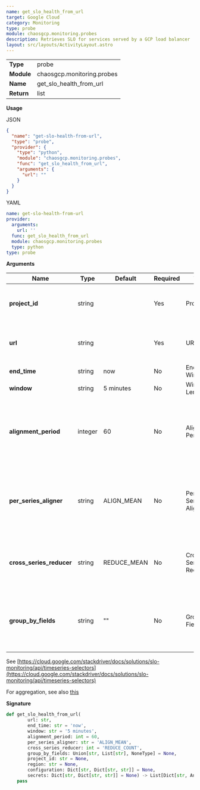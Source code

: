 ```yaml
---
name: get_slo_health_from_url
target: Google Cloud
category: Monitoring
type: probe
module: chaosgcp.monitoring.probes
description: Retrieves SLO for services served by a GCP load balancer
layout: src/layouts/ActivityLayout.astro
---
```


|            |                      |
| ---------- | -------------------- |
| **Type**   | probe               |
| **Module** | chaosgcp.monitoring.probes |
| **Name**   | get_slo_health_from_url     |
| **Return** | list              |

**Usage**

JSON

```json
{
  "name": "get-slo-health-from-url",
  "type": "probe",
  "provider": {
    "type": "python",
    "module": "chaosgcp.monitoring.probes",
    "func": "get_slo_health_from_url",
    "arguments": {
      "url": ""
    }
  }
}
```

YAML

```yaml
name: get-slo-health-from-url
provider:
  arguments:
    url: ''
  func: get_slo_health_from_url
  module: chaosgcp.monitoring.probes
  type: python
type: probe
```

**Arguments**

| Name                    | Type    | Default | Required | Title               | Description                               |
| ----------------------- | ------- | ------- | -------- | ------------------- | ----------------------------------------- |
| **project_id** | string |     | Yes       | Project  | Name of the GCP project holding the SLO |
| **url**         | string  |         | Yes      | URL         | Full URL managed by a GCP load balancer |
| **end_time** | string | now    | No       | End Window | |
| **window** | string | 5 minutes    | No       | Window Length | |
| **alignment_period** | integer | 60    | No       | Alignment Period | Interval, in seconds, that is used to divide the data into consistent blocks of time |
| **per_series_aligner** | string | ALIGN_MEAN    | No       | Per Series Aligner | Describes how to bring the data points in a single time series into temporal alignment |
| **cross_series_reducer** | string | REDUCE_MEAN    | No       | Cross Series Reducer | Reduction operation to be used to combine time series into a single time series |
| **group_by_fields** | string |  ""  | No       | Group By Fields | Comma-separated set of fields to preserve when Cross Series Reducer is specified |

See [https://cloud.google.com/stackdriver/docs/solutions/slo-monitoring/api/timeseries-selectors](https://cloud.google.com/stackdriver/docs/solutions/slo-monitoring/api/timeseries-selectors)

For aggregation, see also
[this](https://cloud.google.com/python/docs/reference/monitoring/latest/google.cloud.monitoring_v3.types.Aggregation)

**Signature**

```python
def get_slo_health_from_url(
        url: str,
        end_time: str = 'now',
        window: str = '5 minutes',
        alignment_period: int = 60,
        per_series_aligner: str = 'ALIGN_MEAN',
        cross_series_reducer: int = 'REDUCE_COUNT',
        group_by_fields: Union[str, List[str], NoneType] = None,
        project_id: str = None,
        region: str = None,
        configuration: Dict[str, Dict[str, str]] = None,
        secrets: Dict[str, Dict[str, str]] = None) -> List[Dict[str, Any]]:
    pass
```
